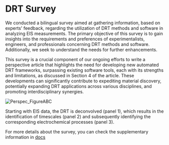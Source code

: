 # DRT Survey

We conducted a bilingual survey aimed at gathering information, based on experts' feedback, regarding the utilization of DRT methods and software in analyzing EIS measurements. The primary objective of this 
survey is to gain insights into the requirements and preferences of experimentalists, engineers, and professionals concerning DRT methods and software. Additionally, we seek to understand the needs for further enhancements. 

This survey is a crucial component of our ongoing efforts to write a perspective article that highlights the need for developing new automated DRT frameworks, surpassing existing software tools, each with its strengths and limitations, as discussed in Section 4 of the article. These developments can significantly contribute to expediting material discovery, potentially expanding DRT applications across various disciplines, and promoting interdisciplinary synergies.


![Perspec_FigureABC](https://github.com/ciuccislab/DRT-Survey/assets/57649983/77db79bc-f0c4-4d1b-8ad5-7706a8832e9c)

Starting with EIS data, the DRT is deconvolved (panel 1), which results in the identification of timescales (panel 2) and subsequently identifying the corresponding electrochemical processes (panel 3).

For more details about the survey, you can check the supplementary information in [docs](docs)
